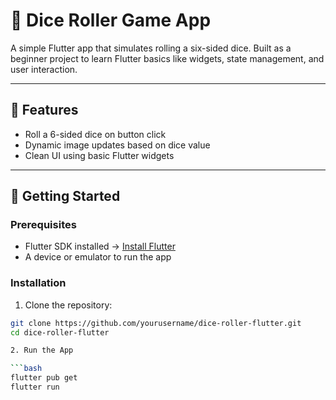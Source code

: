 # 🎲 Dice Roller Game App

A simple Flutter app that simulates rolling a six-sided dice. Built as a beginner project to learn Flutter basics like widgets, state management, and user interaction.

---

## 📱 Features

- Roll a 6-sided dice on button click
- Dynamic image updates based on dice value
- Clean UI using basic Flutter widgets

---

## 🚀 Getting Started

### Prerequisites

- Flutter SDK installed → [Install Flutter](https://flutter.dev/docs/get-started/install)
- A device or emulator to run the app

### Installation

1. Clone the repository:

````bash
git clone https://github.com/yourusername/dice-roller-flutter.git
cd dice-roller-flutter

2. Run the App

```bash
flutter pub get
flutter run


````
